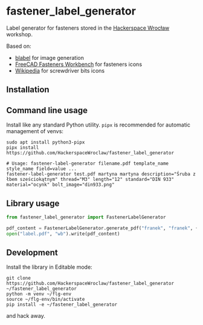 # fastener_label_generator

Label generator for fasteners stored in the [Hackerspace Wrocław](https://www.hswro.org/) workshop.

Based on:

- [blabel](https://github.com/Edinburgh-Genome-Foundry/blabel) for image generation 
- [FreeCAD Fasteners Workbench](https://github.com/shaise/FreeCAD_FastenersWB/) for fasteners icons
- [Wikipedia](https://de.wikipedia.org/wiki/Liste_der_Schraubenkopfantriebe) for screwdriver bits icons 

## Installation

## Command line usage

Install like any standard Python utility. `pipx` is recommended for automatic management of venvs:

```shell
sudo apt install python3-pipx
pipx install https://github.com/HackerspaceWroclaw/fastener_label_generator

# Usage: fastener-label-generator filename.pdf template_name style_name field=value ...
fastener-label-generator test.pdf martyna martyna description="Śruba z łbem sześciokątnym" thread="M3" length="12" standard="DIN 933" material="ocynk" bolt_image="din933.png"
```

## Library usage

```python
from fastener_label_generator import FastenerLabelGenerator

pdf_content = FastenerLabelGenerator.generate_pdf("franek", "franek", {"thread": "M3"})
open("label.pdf", "wb").write(pdf_content)
```

## Development

Install the library in Editable mode:

```shell
git clone https://github.com/HackerspaceWroclaw/fastener_label_generator ~/fastener_label_generator
python -m venv ~/flg-env
source ~/flg-env/bin/activate
pip install -e ~/fastener_label_generator
```

and hack away.
